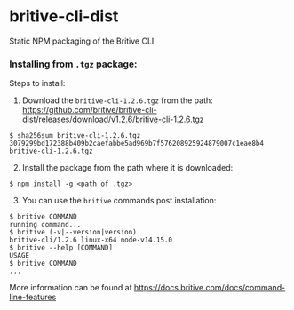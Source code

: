 # britive-cli-dist
Static NPM packaging of the Britive CLI
### Installing from `.tgz` package:
Steps to install:
1. Download the `britive-cli-1.2.6.tgz` from the path: https://github.com/britive/britive-cli-dist/releases/download/v1.2.6/britive-cli-1.2.6.tgz
```
$ sha256sum britive-cli-1.2.6.tgz
3079299bd172388b409b2caefabbe5ad969b7f576208925924879007c1eae8b4  britive-cli-1.2.6.tgz
```
2. Install the package from the path where it is downloaded:
```sh-session
$ npm install -g <path of .tgz>
```
3. You can use the `britive` commands post installation:
```
$ britive COMMAND
running command...
$ britive (-v|--version|version)
britive-cli/1.2.6 linux-x64 node-v14.15.0
$ britive --help [COMMAND]
USAGE
$ britive COMMAND
...
```
More information can be found at https://docs.britive.com/docs/command-line-features
